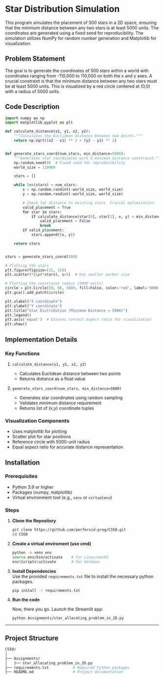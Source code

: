 # Star Distribution Simulation

This program simulates the placement of 500 stars in a 2D space, ensuring that the minimum distance between any two stars is at least 5000 units. The coordinates are generated using a fixed seed for reproducibility.  The simulation utilizes NumPy for random number generation and Matplotlib for visualization.


## Problem Statement

The goal is to generate the coordinates of 500 stars within a world with coordinates ranging from -110,000 to 110,000 on both the x and y axes.  A crucial constraint is that the minimum distance between any two stars must be at least 5000 units. This is visualized by a red circle centered at (0,0) with a radius of 5000 units.

## Code Description

```python
import numpy as np
import matplotlib.pyplot as plt

def calculate_distance(x1, y1, x2, y2):
    """Calculates the Euclidean distance between two points."""
    return np.sqrt((x2 - x1) ** 2 + (y2 - y1) ** 2)


def generate_stars_coord(num_stars, min_distance=5000):
    """Generates star coordinates with a minimum distance constraint."""
    np.random.seed(0)  # Fixed seed for reproducibility
    world_size = 110000

    stars = []

    while len(stars) < num_stars:
        x = np.random.randint(-world_size, world_size)
        y = np.random.randint(-world_size, world_size)

        # Check for distance to existing stars. Crucial optimization.
        valid_placement = True
        for star in stars:
            if calculate_distance(star[0], star[1], x, y) < min_distance:
                valid_placement = False
                break
        if valid_placement:
            stars.append((x, y))

    return stars


stars = generate_stars_coord(500)

# Plotting the stars
plt.figure(figsize=(15, 15))
plt.scatter(*zip(*stars), s=5)  # Use smaller marker size

# Plotting the constraint radius (5000 units)
circle = plt.Circle((0, 0), 5000, fill=False, color='red', label='5000 units radius')
plt.gca().add_patch(circle)

plt.xlabel("X coordinate")
plt.ylabel("Y coordinate")
plt.title("Star Distribution (Minimum Distance = 5000)")
plt.legend()
plt.axis('equal')  # Ensures correct aspect ratio for visualization
plt.show()
```

## Implementation Details

### Key Functions

1. `calculate_distance(x1, y1, x2, y2)`
   - Calculates Euclidean distance between two points
   - Returns distance as a float value

2. `generate_stars_coord(num_stars, min_distance=5000)`
   - Generates star coordinates using random sampling
   - Validates minimum distance requirement
   - Returns list of (x,y) coordinate tuples

### Visualization Components

- Uses matplotlib for plotting
- Scatter plot for star positions
- Reference circle with 5000-unit radius
- Equal aspect ratio for accurate distance representation


## Installation

### Prerequisites
- Python 3.9 or higher
- Packages (numpy, matplotlib)
- Virtual environment tool (e.g., `venv` or `virtualenv`)

### Steps

1. **Clone the Repository**

   ```bash
   git clone https://github.com/perfervid-prog/CS50.git
   cd CS50
   ```
2. **Create a virtual enviroment (use cmd)**

    ```bash
    python -m venv env
    source env/bin/activate    # For Linux/macOS
    env\Scripts\activate       # For Windows
    ```

3. **Install Dependencies**<br>
    Use the provided `requirements.txt` file to install the necessary python packages.

    ```bash
    pip install -r requirements.txt
    ```

4. **Run the code**<br>

    Now, there you go. Launch the Streamlit app:

    ```bash
    python Assignments/star_allocating_problem_in_2D.py
    ```
---

## Project Structure

```bash
CS50/
│
├── Assignments/
│   ├── star_allocating_problem_in_2D.py
├── requirements.txt           # Required Python packages
├── README.md                  # Project documentation
```